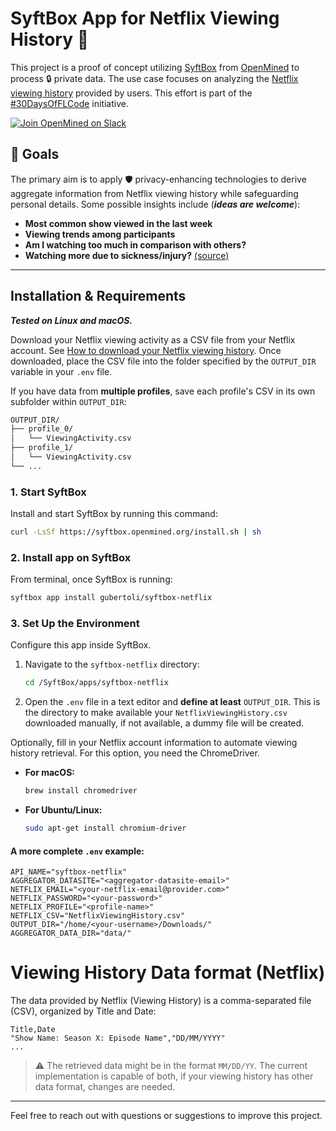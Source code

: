 # SyftBox App for Netflix Viewing History 🍿

This project is a proof of concept utilizing [SyftBox](https://syftbox-documentation.openmined.org/) from [OpenMined](https://openmined.org/) to process 🔒 private data. The use case focuses on analyzing the [Netflix viewing history](https://help.netflix.com/en/node/101917) provided by users. This effort is part of the [#30DaysOfFLCode](https://info.openmined.org/30daysofflcode) initiative.

[![Join OpenMined on Slack](https://img.shields.io/badge/Join%20Us%20on-Slack-blue)](https://slack.openmined.org/)

## 🎯 Goals

The primary aim is to apply 🛡️ privacy-enhancing technologies to derive aggregate information from Netflix viewing history while safeguarding personal details. Some possible insights include (**_ideas are welcome_**):

- **Most common show viewed in the last week**
- **Viewing trends among participants**
- **Am I watching too much in comparison with others?**
- **Watching more due to sickness/injury?** [(source)](https://www.kaggle.com/code/nachoco/netflix-viewing-analysis-with-injury)

---

## Installation & Requirements
**_Tested on Linux and macOS._**

Download your Netflix viewing activity as a CSV file from your Netflix account. See [How to download your Netflix viewing history](https://help.netflix.com/en/node/101917). Once downloaded, place the CSV file into the folder specified by the `OUTPUT_DIR` variable in your `.env` file. 

If you have data from **multiple profiles**, save each profile's CSV in its own subfolder within `OUTPUT_DIR`:

```bash
OUTPUT_DIR/
├── profile_0/
│   └── ViewingActivity.csv
├── profile_1/
│   └── ViewingActivity.csv
└── ...

```

### 1. Start SyftBox
Install and start SyftBox by running this command:

   ```bash
   curl -LsSf https://syftbox.openmined.org/install.sh | sh
   ```
### 2. Install app on SyftBox
From terminal, once SyftBox is running:
   ```bash
   syftbox app install gubertoli/syftbox-netflix
   ```

### 3. Set Up the Environment
Configure this app inside SyftBox.

1. Navigate to the `syftbox-netflix` directory:
   ```bash
   cd /SyftBox/apps/syftbox-netflix
   ```
2. Open the `.env` file in a text editor and **define at least** `OUTPUT_DIR`. This is the directory to make available your `NetflixViewingHistory.csv` downloaded manually, if not available, a dummy file will be created. 

Optionally, fill in your Netflix account information to automate viewing history retrieval. For this option, you need the ChromeDriver.

- **For macOS:**
  ```bash
  brew install chromedriver
   ```

- **For Ubuntu/Linux:**
   ```bash
   sudo apt-get install chromium-driver
   ```

#### A more complete `.env` example:
   ```
   API_NAME="syftbox-netflix"
   AGGREGATOR_DATASITE="<aggregator-datasite-email>"
   NETFLIX_EMAIL="<your-netflix-email@provider.com>"
   NETFLIX_PASSWORD="<your-password>"
   NETFLIX_PROFILE="<profile-name>"
   NETFLIX_CSV="NetflixViewingHistory.csv"
   OUTPUT_DIR="/home/<your-username>/Downloads/"
   AGGREGATOR_DATA_DIR="data/"
   ```

# Viewing History Data format (Netflix)
The data provided by Netflix (Viewing History) is a comma-separated file (CSV), organized by Title and Date:

   ```
   Title,Date
   "Show Name: Season X: Episode Name","DD/MM/YYYY"
   ...
   ```

   > :warning: The retrieved data might be in the format `MM/DD/YY`. The current implementation is capable of both, if your viewing history has other data format, changes are needed.
---


Feel free to reach out with questions or suggestions to improve this project.
